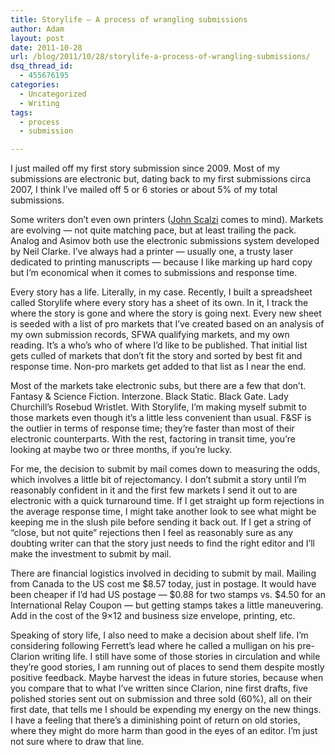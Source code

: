 ```yaml
---
title: Storylife — A process of wrangling submissions
author: Adam
layout: post
date: 2011-10-28
url: /blog/2011/10/28/storylife-a-process-of-wrangling-submissions/
dsq_thread_id:
  - 455676195
categories:
  - Uncategorized
  - Writing
tags:
  - process
  - submission

---
```

I just mailed off my first story submission since 2009. Most of my submissions are electronic but, dating back to my first submissions circa 2007, I think I&#8217;ve mailed off 5 or 6 stories or about 5% of my total submissions.

Some writers don&#8217;t even own printers ([John Scalzi][1] comes to mind). Markets are evolving &#8212; not quite matching pace, but at least trailing the pack. Analog and Asimov both use the electronic submissions system developed by Neil Clarke. I&#8217;ve always had a printer &#8212; usually one, a trusty laser dedicated to printing manuscripts &#8212; because I like marking up hard copy but I&#8217;m economical when it comes to submissions and response time.

Every story has a life. Literally, in my case. Recently, I built a spreadsheet called Storylife where every story has a sheet of its own. In it, I track the where the story is gone and where the story is going next. Every new sheet is seeded with a list of pro markets that I&#8217;ve created based on an analysis of my own submission records, SFWA qualifying markets, and my own reading. It&#8217;s a who&#8217;s who of where I&#8217;d like to be published. That initial list gets culled of markets that don&#8217;t fit the story and sorted by best fit and response time. Non-pro markets get added to that list as I near the end.

Most of the markets take electronic subs, but there are a few that don&#8217;t. Fantasy & Science Fiction. Interzone. Black Static. Black Gate. Lady Churchill&#8217;s Rosebud Wristlet. With Storylife, I&#8217;m making myself submit to those markets even though it&#8217;s a little less convenient than usual. F&SF is the outlier in terms of response time; they&#8217;re faster than most of their electronic counterparts. With the rest, factoring in transit time, you&#8217;re looking at maybe two or three months, if you&#8217;re lucky.

For me, the decision to submit by mail comes down to measuring the odds, which involves a little bit of rejectomancy. I don&#8217;t submit a story until I&#8217;m reasonably confident in it and the first few markets I send it out to are electronic with a quick turnaround time. If I get straight up form rejections in the average response time, I might take another look to see what might be keeping me in the slush pile before sending it back out. If I get a string of &#8220;close, but not quite&#8221; rejections then I feel as reasonably sure as any doubting writer can that the story just needs to find the right editor and I&#8217;ll make the investment to submit by mail.

There are financial logistics involved in deciding to submit by mail. Mailing from Canada to the US cost me $8.57 today, just in postage. It would have been cheaper if I&#8217;d had US postage &#8212; $0.88 for two stamps vs. $4.50 for an International Relay Coupon &#8212; but getting stamps takes a little maneuvering. Add in the cost of the 9&#215;12 and business size envelope, printing, etc.

Speaking of story life, I also need to make a decision about shelf life. I&#8217;m considering following Ferrett&#8217;s lead where he called a mulligan on his pre-Clarion writing life. I still have some of those stories in circulation and while they&#8217;re good stories, I am running out of places to send them despite mostly positive feedback. Maybe harvest the ideas in future stories, because when you compare that to what I&#8217;ve written since Clarion, nine first drafts, five polished stories sent out on submission and three sold (60%), all on their first date, that tells me I should be expending my energy on the new things. I have a feeling that there&#8217;s a diminishing point of return on old stories, where they might do more harm than good in the eyes of an editor. I&#8217;m just not sure where to draw that line.

 [1]: http://www.scalzi.com/whatever/005165.html